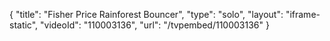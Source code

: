 {
    "title": "Fisher Price Rainforest Bouncer",
    "type": "solo",
    "layout": "iframe-static",
    "videoId": "110003136",
    "url": "\/tvpembed\/110003136"
}